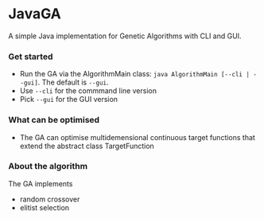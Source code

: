# JavaGA

A simple Java implementation for Genetic Algorithms with CLI and GUI.

### Get started
- Run the GA via the AlgorithmMain class: `java AlgorithmMain [--cli | --gui]`. The default is `--gui`.
- Use `--cli` for the commmand line version
- Pick `--gui` for the GUI version

### What can be optimised
- The GA can optimise multidemensional continuous target functions that extend the abstract class TargetFunction


### About the algorithm  
The GA implements
- random crossover
- elitist selection
